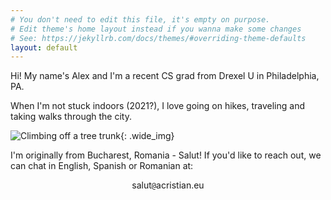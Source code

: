 ```yaml
---
# You don't need to edit this file, it's empty on purpose.
# Edit theme's home layout instead if you wanna make some changes
# See: https://jekyllrb.com/docs/themes/#overriding-theme-defaults
layout: default
---
```

Hi! My name's Alex and I'm a recent CS grad from Drexel U in Philadelphia, PA.

When I'm not stuck indoors (2021?), I love going on hikes, traveling and taking walks through the city.

![Climbing off a tree trunk]({{site.url}}{{site.baseurl}}/assets/images/hiking.png){: .wide_img}

I'm originally from Bucharest, Romania - Salut! If you'd like to reach out, we can chat in English, Spanish or Romanian at:

<center>salut<span style="display: none;">REMOVE</span><code>@</code>acristian.eu</center>
